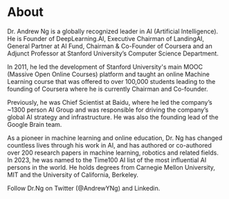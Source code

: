 # About

Dr. Andrew Ng is a globally recognized leader in AI (Artificial Intelligence). He is Founder of DeepLearning.AI, Executive Chairman of LandingAI, General Partner at AI Fund, Chairman & Co-Founder of Coursera and an Adjunct Professor at Stanford University’s Computer Science Department.

In 2011, he led the development of Stanford University's main MOOC (Massive Open Online Courses) platform and taught an online Machine Learning course that was offered to over 100,000 students leading to the founding of Coursera where he is currently Chairman and Co-founder.

Previously, he was Chief Scientist at Baidu, where he led the company’s ~1300 person AI Group and was responsible for driving the company’s global AI strategy and infrastructure. He was also the founding lead of the Google Brain team.

As a pioneer in machine learning and online education, Dr. Ng has changed countless lives through his work in AI, and has authored or co-authored over 200 research papers in machine learning, robotics and related fields. In 2023, he was named to the Time100 AI list of the most influential AI persons in the world. He holds degrees from Carnegie Mellon University, MIT and the University of California, Berkeley.

Follow Dr.Ng on Twitter (@AndrewYNg) and Linkedin.
